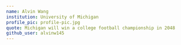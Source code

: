 ```yaml
---
name: Alvin Wang
institution: University of Michigan
profile_pic: profile-pic.jpg
quote: Michigan will win a college football championship in 2048
github_user: alvinw145
---
```

